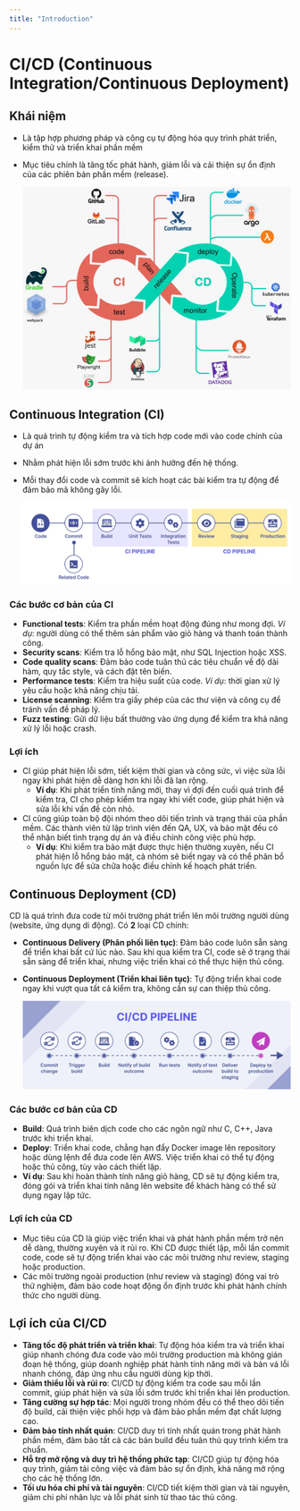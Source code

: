 ```yaml
---
title: "Introduction"
---
```


# CI/CD (Continuous Integration/Continuous Deployment)

## Khái niệm
- Là tập hợp phương pháp và công cụ tự động hóa quy trình phát triển, kiểm thử và triển khai phần mềm
- Mục tiêu chính là tăng tốc phát hành, giảm lỗi và cải thiện sự ổn định của các phiên bản phần mềm (release).

  ![CI_CD](CI_CD.png)

## Continuous Integration (CI)
- Là quá trình tự động kiểm tra và tích hợp code mới vào code chính của dự án
- Nhằm phát hiện lỗi sớm trước khi ảnh hưởng đến hệ thống. 
- Mỗi thay đổi code và commit sẽ kích hoạt các bài kiểm tra tự động để đảm bảo mã không gây lỗi.

  ![CI](CI.png)

### Các bước cơ bản của CI
- **Functional tests**: Kiểm tra phần mềm hoạt động đúng như mong đợi. *Ví dụ*: người dùng có thể thêm sản phẩm vào giỏ hàng và thanh toán thành công.
- **Security scans**: Kiểm tra lỗ hổng bảo mật, như SQL Injection hoặc XSS.
- **Code quality scans**: Đảm bảo code tuân thủ các tiêu chuẩn về độ dài hàm, quy tắc style, và cách đặt tên biến.
- **Performance tests**: Kiểm tra hiệu suất của code. *Ví dụ*: thời gian xử lý yêu cầu hoặc khả năng chịu tải.
- **License scanning**: Kiểm tra giấy phép của các thư viện và công cụ để tránh vấn đề pháp lý.
- **Fuzz testing**: Gửi dữ liệu bất thường vào ứng dụng để kiểm tra khả năng xử lý lỗi hoặc crash.

### Lợi ích
- CI giúp phát hiện lỗi sớm, tiết kiệm thời gian và công sức, vì việc sửa lỗi ngay khi phát hiện dễ dàng hơn khi lỗi đã lan rộng.
  - **Ví dụ**: Khi phát triển tính năng mới, thay vì đợi đến cuối quá trình để kiểm tra, CI cho phép kiểm tra ngay khi viết code, giúp phát hiện và sửa lỗi khi vấn đề còn nhỏ.
- CI cũng giúp toàn bộ đội nhóm theo dõi tiến trình và trạng thái của phần mềm. Các thành viên từ lập trình viên đến QA, UX, và bảo mật đều có thể nhận biết tình trạng dự án và điều chỉnh công việc phù hợp.
  - **Ví dụ**: Khi kiểm tra bảo mật được thực hiện thường xuyên, nếu CI phát hiện lỗ hổng bảo mật, cả nhóm sẽ biết ngay và có thể phân bổ nguồn lực để sửa chữa hoặc điều chỉnh kế hoạch phát triển.

## Continuous Deployment (CD)
CD là quá trình đưa code từ môi trường phát triển lên môi trường người dùng (website, ứng dụng di động). Có **2** loại CD chính:

- **Continuous Delivery (Phân phối liên tục)**: Đảm bảo code luôn sẵn sàng để triển khai bất cứ lúc nào. Sau khi qua kiểm tra CI, code sẽ ở trạng thái sẵn sàng để triển khai, nhưng việc triển khai có thể thực hiện thủ công.
- **Continuous Deployment (Triển khai liên tục)**: Tự động triển khai code ngay khi vượt qua tất cả kiểm tra, không cần sự can thiệp thủ công.

  ![CD](CD.png)

### Các bước cơ bản của CD
- **Build**: Quá trình biên dịch code cho các ngôn ngữ như C, C++, Java trước khi triển khai.
- **Deploy**: Triển khai code, chẳng hạn đẩy Docker image lên repository hoặc dùng lệnh để đưa code lên AWS. Việc triển khai có thể tự động hoặc thủ công, tùy vào cách thiết lập.
- **Ví dụ**: Sau khi hoàn thành tính năng giỏ hàng, CD sẽ tự động kiểm tra, đóng gói và triển khai tính năng lên website để khách hàng có thể sử dụng ngay lập tức.

### Lợi ích của CD
- Mục tiêu của CD là giúp việc triển khai và phát hành phần mềm trở nên dễ dàng, thường xuyên và ít rủi ro. Khi CD được thiết lập, mỗi lần commit code, code sẽ tự động triển khai vào các môi trường như review, staging hoặc production.
- Các môi trường ngoài production (như review và staging) đóng vai trò thử nghiệm, đảm bảo code hoạt động ổn định trước khi phát hành chính thức cho người dùng.

## Lợi ích của CI/CD
- **Tăng tốc độ phát triển và triển khai**: Tự động hóa kiểm tra và triển khai giúp nhanh chóng đưa code vào môi trường production mà không gián đoạn hệ thống, giúp doanh nghiệp phát hành tính năng mới và bản vá lỗi nhanh chóng, đáp ứng nhu cầu người dùng kịp thời.
- **Giảm thiểu lỗi và rủi ro**: CI/CD tự động kiểm tra code sau mỗi lần commit, giúp phát hiện và sửa lỗi sớm trước khi triển khai lên production.
- **Tăng cường sự hợp tác**: Mọi người trong nhóm đều có thể theo dõi tiến độ build, cải thiện việc phối hợp và đảm bảo phần mềm đạt chất lượng cao.
- **Đảm bảo tính nhất quán**: CI/CD duy trì tính nhất quán trong phát hành phần mềm, đảm bảo tất cả các bản build đều tuân thủ quy trình kiểm tra chuẩn.
- **Hỗ trợ mở rộng và duy trì hệ thống phức tạp**: CI/CD giúp tự động hóa quy trình, giảm tải công việc và đảm bảo sự ổn định, khả năng mở rộng cho các hệ thống lớn.
- **Tối ưu hóa chi phí và tài nguyên**: CI/CD tiết kiệm thời gian và tài nguyên, giảm chi phí nhân lực và lỗi phát sinh từ thao tác thủ công.
